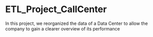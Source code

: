 # ETL_Project_CallCenter
In this project, we reorganized the data of a Data Center to allow the company to gain a clearer overview of its performance
